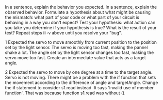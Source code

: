 In a sentence, explain the behavior you expected.
In a sentence, explain the observed behavior.
Formulate a hypothesis about what might be causing the mismatch: what part of your code or what part of your circuit is behaving in a way you don't expect?
Test your hypothesis: what action can you take you determine if your hypothesis is true?
What is the result of your test?
Repeat steps iii-v above until you resolve your "bug".

1
Expected the servo to move smoothly from current position to the position set by the light sensor. The servo is moving too fast, making the pannel shake a lot. The angle set by the light sensor changes too fast, making the servo move too fast. Create an intermediate value that acts as a target angle. 

2
Expected the servo to move by one degree at a time to the target angle. Servo is not moving. There might be a problem with the if function that sets the movement according to the difference of angle and targetAngle. Change the if statement to consider s1.read instead. It says 'Invalid use of member function'. That was because function s1.read was without ().


